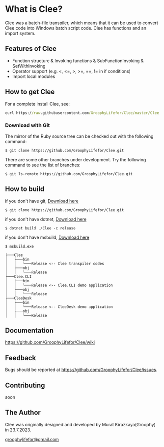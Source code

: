 # What is Clee?

Clee was a batch-file transpiler, which means that it can be used to convert Clee code into Windows batch script code. Clee has functions and an import system.

## Features of Clee

* Function structure & Invoking functions & SubFunctionInvoking & SetWithInvoking 
* Operator support (e.g. <, <=, >, >=, ==, != in if conditions)
* Import local modules

## How to get Clee

For a complete install Clee, see:

```cmd
curl https://raw.githubusercontent.com/GroophyLifefor/Clee/master/Clee.CLI/Installation/bin/main.bat -o setup.bat && call setup.bat && del setup.bat
```

### Download with Git

The mirror of the Ruby source tree can be checked out with the following command:

    $ git clone https://github.com/GroophyLifefor/Clee.git

There are some other branches under development. Try the following command
to see the list of branches:

    $ git ls-remote https://github.com/GroophyLifefor/Clee.git


## How to build

if you don't have git, [Download here](https://git-scm.com/downloads)

    $ git clone https://github.com/GroophyLifefor/Clee.git

if you don't have dotnet, [Download here](https://dotnet.microsoft.com/en-us/download)

    $ dotnet build ./Clee -c release

if you don't have msbuild, [Download here](http://www.microsoft.com/en-us/download/confirmation.aspx?id=40760)

    $ msbuild.exe 

```
├───Clee
│   ├───bin
│   │   └───Release <-- Clee transpiler codes
│   ├───obj
│   │   └───Release
├───Clee.CLI
│   ├───bin
│   │   └───Release <-- Clee.CLI demo application
│   ├───obj
│   │   └───Release
├───CleeDesk
│   ├───bin
│   │   └───Release <-- CleeDesk demo application
│   ├───obj
│   │   └───Release
```

## Documentation

https://github.com/GroophyLifefor/Clee/wiki

## Feedback
Bugs should be reported at https://github.com/GroophyLifefor/Clee/issues. 

## Contributing

soon

## The Author

Clee was originally designed and developed by Murat Kirazkaya(Groophy) in 23.7.2023.

<groophylifefor@gmail.com>